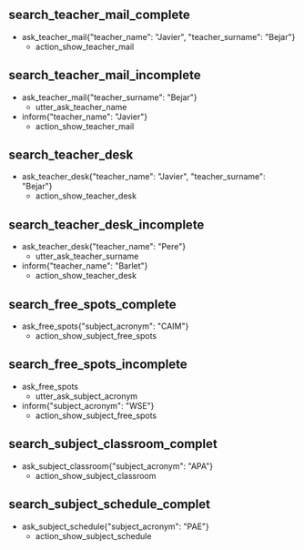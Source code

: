 ## search_teacher_mail_complete
* ask_teacher_mail{"teacher_name": "Javier", "teacher_surname": "Bejar"}
  - action_show_teacher_mail

## search_teacher_mail_incomplete
* ask_teacher_mail{"teacher_surname": "Bejar"}
  - utter_ask_teacher_name
* inform{"teacher_name": "Javier"}
  - action_show_teacher_mail

## search_teacher_desk
* ask_teacher_desk{"teacher_name": "Javier", "teacher_surname": "Bejar"}
  - action_show_teacher_desk

## search_teacher_desk_incomplete
* ask_teacher_desk{"teacher_name": "Pere"}
  - utter_ask_teacher_surname
* inform{"teacher_name": "Barlet"}
  - action_show_teacher_desk

## search_free_spots_complete
* ask_free_spots{"subject_acronym": "CAIM"}
  - action_show_subject_free_spots

## search_free_spots_incomplete
* ask_free_spots
  - utter_ask_subject_acronym
* inform{"subject_acronym": "WSE"}
  - action_show_subject_free_spots

## search_subject_classroom_complet
* ask_subject_classroom{"subject_acronym": "APA"}
  - action_show_subject_classroom

## search_subject_schedule_complet
* ask_subject_schedule{"subject_acronym": "PAE"}
  - action_show_subject_schedule
